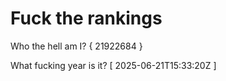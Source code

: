 # Fuck the rankings

Who the hell am I?
{ 21922684 }

What fucking year is it?
[ 2025-06-21T15:33:20Z ]
